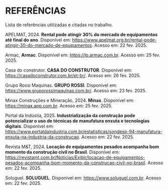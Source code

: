 # REFERÊNCIAS

Lista de referências utilizadas e citadas no trabalho.

APELMAT, 2024. **Rental pode atingir 30% do mercado de equipamentos até final do ano**. Disponível em: <https://www.apelmat.org.br/rental-pode-atingir-30-do-mercado-de-equipamentos>. Acesso em: 22 fev. 2025.

Armac, **Armac**. Disponível em: <https://lp.armac.com.br>. Acesso em: 25 fev. 2025.

Casa do construtor. **CASA DO CONSTRUTOR**. Disponível em: <https://casadoconstrutor.com.br/pt-br/>. Acesso em: 26 fev. 2025.

Grupo Rossi Maquinas. **GRUPO ROSSI**. Disponível em: <https://www.gruporossimaquinas.com.br/>. Acesso em: 23 fev. 2025.

Minax Construções e Mineração, 2024. **Minax**. Disponível em: <https://minax.app.com.br>. Acesso em: 25 fev. 2025. 

Portal da Indústia, 2025. **Industrialização da construção pode potencializar o uso de técnicas de manufatura enxuta e tecnologias digitais**. Disponível em: <https://www.portaldaindustria.com.br/estatisticas/sondesp-94-manufatura-enxuta-na-industria-da-construcao>. Acesso em: 22 fev. 2025.

Revista M&T, 2024. **Locação de equipamentos pesados acompanha bom momento da construção civil no Brasil**. Disponível em: <https://revistamt.com.br/Noticias/Exibir/locacao-de-equipamentos-pesados-acompanha-bom-momento-da-construcao-civil-no-brasil>. Acesso em: 22 fev. 2025.

Soluguel. **SOLUGUEL**. Disponível em: <https://www.soluguel.com.br>. Acesso em: 22 fev. 2025.
